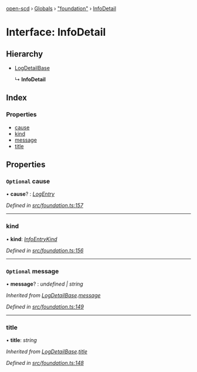 [open-scd](../README.md) › [Globals](../globals.md) › ["foundation"](../modules/_foundation_.md) › [InfoDetail](_foundation_.infodetail.md)

# Interface: InfoDetail

## Hierarchy

* [LogDetailBase](_foundation_.logdetailbase.md)

  ↳ **InfoDetail**

## Index

### Properties

* [cause](_foundation_.infodetail.md#optional-cause)
* [kind](_foundation_.infodetail.md#kind)
* [message](_foundation_.infodetail.md#optional-message)
* [title](_foundation_.infodetail.md#title)

## Properties

### `Optional` cause

• **cause**? : *[LogEntry](../modules/_foundation_.md#logentry)*

*Defined in [src/foundation.ts:157](https://github.com/openscd/open-scd/blob/c3ac6a3/src/foundation.ts#L157)*

___

###  kind

• **kind**: *[InfoEntryKind](../modules/_foundation_.md#infoentrykind)*

*Defined in [src/foundation.ts:156](https://github.com/openscd/open-scd/blob/c3ac6a3/src/foundation.ts#L156)*

___

### `Optional` message

• **message**? : *undefined | string*

*Inherited from [LogDetailBase](_foundation_.logdetailbase.md).[message](_foundation_.logdetailbase.md#optional-message)*

*Defined in [src/foundation.ts:149](https://github.com/openscd/open-scd/blob/c3ac6a3/src/foundation.ts#L149)*

___

###  title

• **title**: *string*

*Inherited from [LogDetailBase](_foundation_.logdetailbase.md).[title](_foundation_.logdetailbase.md#title)*

*Defined in [src/foundation.ts:148](https://github.com/openscd/open-scd/blob/c3ac6a3/src/foundation.ts#L148)*
